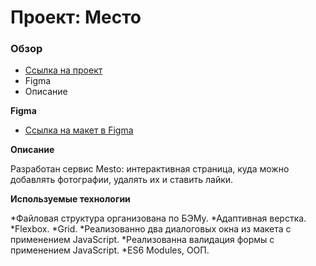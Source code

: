 # Проект: Место

### Обзор
* [Ссылка на проект](https://eevgenushka.github.io/mesto/)
* Figma
* Описание

**Figma**

* [Ссылка на макет в Figma](https://www.figma.com/file/2cn9N9jSkmxD84oJik7xL7/JavaScript.-Sprint-4?node-id=0%3A1)

**Описание**

Разработан сервис Mesto: интерактивная страница, куда можно добавлять фотографии, удалять их и ставить лайки.

**Используемые технологии**

*Файловая структура организована по БЭМу.
*Адаптивная верстка.
*Flexbox.
*Grid.
*Реализованно два диалоговых окна из макета с применением JavaScript.
*Реализованна валидация формы с применением JavaScript.
*ES6 Modules, ООП.

